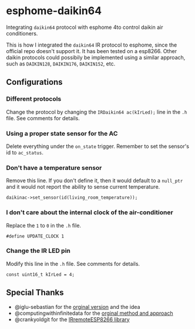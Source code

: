 # esphome-daikin64
Integrating `daikin64` protocol with esphome 4to control daikin air conditioners.

This is how I integrated the `daikin64` IR protocol to esphome, since the official repo doesn't support it.
It has been tested on a esp8266. Other daikin protocols could possibily be implemented using a similar approach, such as `DAIKIN128`, `DAIKIN176`, `DAIKIN152`, etc.

## Configurations
### Different protocols
Change the protocol by changing the `IRDaikin64 ac(kIrLed);` line in the `.h` file. See comments for details.

### Using a proper state sensor for the AC
Delete everything under the `on_state` trigger. Remember to set the sensor's id to `ac_status`.

### Don't have a temperature sensor
Remove this line. If you don't define it, then it would default to a `null_ptr` and it would not report the ability to sense current temperature.
```
daikinac->set_sensor(id(living_room_temperature));
```

### I don't care about the internal clock of the air-conditioner
Replace the `1` to `0` in the `.h` file.
```
#define UPDATE_CLOCK 1
``` 

### Change the IR LED pin
Modify this line in the `.h` file. See comments for details.
```
const uint16_t kIrLed = 4;
```

## Special Thanks

- @iglu-sebastian for the [orginal version](https://github.com/esphome/feature-requests/issues/1054#issuecomment-765096913) and the idea
- @computingwithinfinitedata for the [orginal method and approach](https://github.com/esphome/feature-requests/issues/444#issuecomment-548166019)
- @crankyoldgit for the [IRremoteESP8266 library](https://github.com/crankyoldgit/IRremoteESP8266)
